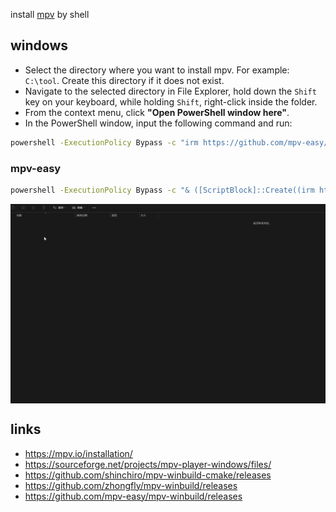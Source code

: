 
install [mpv](https://github.com/mpv-easy/mpv-winbuild/releases) by shell

## windows

- Select the directory where you want to install mpv. For example: `C:\tool`. Create this directory if it does not exist.
- Navigate to the selected directory in File Explorer, hold down the `Shift` key on your keyboard, while holding `Shift`, right-click inside the folder.
- From the context menu, click **"Open PowerShell window here"**.
- In the PowerShell window, input the following command and run:

```bash
powershell -ExecutionPolicy Bypass -c "irm https://github.com/mpv-easy/install/releases/latest/download/install.ps1 | iex"
```

### mpv-easy

```bash
powershell -ExecutionPolicy Bypass -c "& ([ScriptBlock]::Create((irm https://github.com/mpv-easy/install/releases/latest/download/install.ps1))) 'mpv-easy'"
```


<div style="display: flex;">
  <img src="./assets/install.gif" alt="install"/>
</div>

## links
- https://mpv.io/installation/
- https://sourceforge.net/projects/mpv-player-windows/files/
- https://github.com/shinchiro/mpv-winbuild-cmake/releases
- https://github.com/zhongfly/mpv-winbuild/releases
- https://github.com/mpv-easy/mpv-winbuild/releases